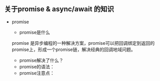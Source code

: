 ## 关于promise & async/await 的知识

- promise

  - promise是什么

  promise 是异步编程的一种解决方案，promise可以把回调绑定到返回的promise上，形成一个promise链，解决经典的回调地域问题。

  - promise解决了什么？
  - promise的语法：
  - promise注意点：

  

